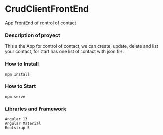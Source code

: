 # CrudClientFrontEnd
App FrontEnd of control of contact


### Description of proyect

This a the App for control of contact, we can create, update, delete and list your contact, for start has one list of contact with json file.


### How to Install
    npm Install

### How to Start
    npm serve
    
### Libraries and Framework
    Angular 13
    Angular Material
    Bootstrap 5
